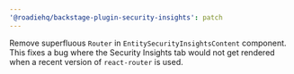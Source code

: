 ```yaml
---
'@roadiehq/backstage-plugin-security-insights': patch
---
```


Remove superfluous `Router` in `EntitySecurityInsightsContent` component. This fixes a bug where the Security Insights tab would not get rendered when a recent version of `react-router` is used.
